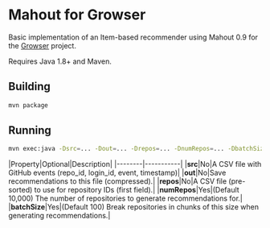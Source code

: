 # Mahout for Growser

Basic implementation of an Item-based recommender using Mahout 0.9 for the [Growser](https://github.com/tomdean/growser/) project.

Requires Java 1.8+ and Maven.

## Building

```bash
mvn package
```

## Running

```bash
mvn exec:java -Dsrc=... -Dout=... -Drepos=... -DnumRepos=... -DbatchSize=...
```

|Property|Optional|Description|
|--------|-----------|
|**src**|No|A CSV file with GitHub events (repo_id, login_id, event, timestamp)|
|**out**|No|Save recommendations to this file (compressed).|
|**repos**|No|A CSV file (pre-sorted) to use for repository IDs (first field).|
|**numRepos**|Yes|(Default 10,000) The number of repositories to generate recommendations for.|
|**batchSize**|Yes|(Default 100) Break repositories in chunks of this size when generating recommendations.|
